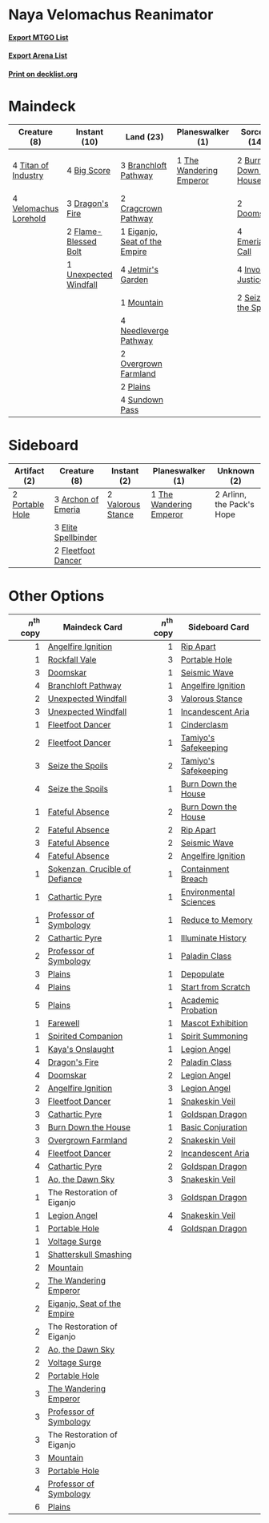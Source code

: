 # Naya Velomachus Reanimator

#### [Export MTGO List](../collection/Naya%20Velomachus%20Reanimator/Naya%20Velomachus%20Reanimator.txt)
#### [Export Arena List](../collection/Naya%20Velomachus%20Reanimator/Naya%20Velomachus%20Reanimator_arena.txt)
#### [Print on decklist.org](http://decklist.org/?deckmain=4%09Big%20Score%0A3%09Branchloft%20Pathway%0A2%09Burn%20Down%20the%20House%0A2%09Cragcrown%20Pathway%0A2%09Doomskar%0A3%09Dragon's%20Fire%0A1%09Eiganjo,%20Seat%20of%20the%20Empire%0A4%09Emeria's%20Call%0A4%09Fable%20of%20the%20Mirror-Breaker%0A2%09Flame-Blessed%20Bolt%0A4%09Invoke%20Justice%0A4%09Jetmir's%20Garden%0A1%09Mountain%0A4%09Needleverge%20Pathway%0A2%09Overgrown%20Farmland%0A2%09Plains%0A2%09Seize%20the%20Spoils%0A4%09Sundown%20Pass%0A1%09The%20Wandering%20Emperor%0A4%09Titan%20of%20Industry%0A1%09Unexpected%20Windfall%0A4%09Velomachus%20Lorehold&deckside=3%09Archon%20of%20Emeria%0A2%09Arlinn,%20the%20Pack's%20Hope%0A3%09Elite%20Spellbinder%0A2%09Fleetfoot%20Dancer%0A2%09Portable%20Hole%0A1%09The%20Wandering%20Emperor%0A2%09Valorous%20Stance)
# Maindeck

|                                          Creature (8)                                          |                                          Instant (10)                                          |                                               Land (23)                                                |                                         Planeswalker (1)                                         |                                          Sorcery (14)                                          |         Unknown (4)         |
|------------------------------------------------------------------------------------------------|------------------------------------------------------------------------------------------------|--------------------------------------------------------------------------------------------------------|--------------------------------------------------------------------------------------------------|------------------------------------------------------------------------------------------------|-----------------------------|
|4 [Titan of Industry](http://gatherer.wizards.com/Pages/Card/Details.aspx?multiverseid=555360)  |4 [Big Score](http://gatherer.wizards.com/Pages/Card/Details.aspx?multiverseid=555303)          |3 [Branchloft Pathway](http://gatherer.wizards.com/Pages/Card/Details.aspx?multiverseid=491909)         |1 [The Wandering Emperor](http://gatherer.wizards.com/Pages/Card/Details.aspx?multiverseid=548337)|2 [Burn Down the House](http://gatherer.wizards.com/Pages/Card/Details.aspx?multiverseid=534907)|4 Fable of the Mirror-Breaker|
|4 [Velomachus Lorehold](http://gatherer.wizards.com/Pages/Card/Details.aspx?multiverseid=513737)|3 [Dragon's Fire](http://gatherer.wizards.com/Pages/Card/Details.aspx?multiverseid=527426)      |2 [Cragcrown Pathway](http://gatherer.wizards.com/Pages/Card/Details.aspx?multiverseid=491915)          |                                                                                                  |2 [Doomskar](http://gatherer.wizards.com/Pages/Card/Details.aspx?multiverseid=503613)           |                             |
|                                                                                                |2 [Flame-Blessed Bolt](http://gatherer.wizards.com/Pages/Card/Details.aspx?multiverseid=541014) |1 [Eiganjo, Seat of the Empire](http://gatherer.wizards.com/Pages/Card/Details.aspx?multiverseid=548581)|                                                                                                  |4 [Emeria's Call](http://gatherer.wizards.com/Pages/Card/Details.aspx?multiverseid=491633)      |                             |
|                                                                                                |1 [Unexpected Windfall](http://gatherer.wizards.com/Pages/Card/Details.aspx?multiverseid=527451)|4 [Jetmir's Garden](http://gatherer.wizards.com/Pages/Card/Details.aspx?multiverseid=555451)            |                                                                                                  |4 [Invoke Justice](http://gatherer.wizards.com/Pages/Card/Details.aspx?multiverseid=548314)     |                             |
|                                                                                                |                                                                                                |1 [Mountain](http://gatherer.wizards.com/Pages/Card/Details.aspx?multiverseid=439859)                   |                                                                                                  |2 [Seize the Spoils](http://gatherer.wizards.com/Pages/Card/Details.aspx?multiverseid=503761)   |                             |
|                                                                                                |                                                                                                |4 [Needleverge Pathway](http://gatherer.wizards.com/Pages/Card/Details.aspx?multiverseid=491918)        |                                                                                                  |                                                                                                |                             |
|                                                                                                |                                                                                                |2 [Overgrown Farmland](http://gatherer.wizards.com/Pages/Card/Details.aspx?multiverseid=535064)         |                                                                                                  |                                                                                                |                             |
|                                                                                                |                                                                                                |2 [Plains](http://gatherer.wizards.com/Pages/Card/Details.aspx?multiverseid=439856)                     |                                                                                                  |                                                                                                |                             |
|                                                                                                |                                                                                                |4 [Sundown Pass](http://gatherer.wizards.com/Pages/Card/Details.aspx?multiverseid=541142)               |                                                                                                  |                                                                                                |                             |


# Sideboard

|                                       Artifact (2)                                       |                                         Creature (8)                                         |                                        Instant (2)                                         |                                         Planeswalker (1)                                         |       Unknown (2)       |
|------------------------------------------------------------------------------------------|----------------------------------------------------------------------------------------------|--------------------------------------------------------------------------------------------|--------------------------------------------------------------------------------------------------|-------------------------|
|2 [Portable Hole](http://gatherer.wizards.com/Pages/Card/Details.aspx?multiverseid=527320)|3 [Archon of Emeria](http://gatherer.wizards.com/Pages/Card/Details.aspx?multiverseid=495594) |2 [Valorous Stance](http://gatherer.wizards.com/Pages/Card/Details.aspx?multiverseid=391950)|1 [The Wandering Emperor](http://gatherer.wizards.com/Pages/Card/Details.aspx?multiverseid=548337)|2 Arlinn, the Pack's Hope|
|                                                                                          |3 [Elite Spellbinder](http://gatherer.wizards.com/Pages/Card/Details.aspx?multiverseid=513494)|                                                                                            |                                                                                                  |                         |
|                                                                                          |2 [Fleetfoot Dancer](http://gatherer.wizards.com/Pages/Card/Details.aspx?multiverseid=555389) |                                                                                            |                                                                                                  |                         |


# Other Options

|*n*<sup>th</sup> copy|                                              Maindeck Card                                              |*n*<sup>th</sup> copy|                                         Sideboard Card                                          |
|--------------------:|---------------------------------------------------------------------------------------------------------|--------------------:|-------------------------------------------------------------------------------------------------|
|                    1|[Angelfire Ignition](http://gatherer.wizards.com/Pages/Card/Details.aspx?multiverseid=535000)            |                    1|[Rip Apart](http://gatherer.wizards.com/Pages/Card/Details.aspx?multiverseid=513717)             |
|                    1|[Rockfall Vale](http://gatherer.wizards.com/Pages/Card/Details.aspx?multiverseid=535065)                 |                    3|[Portable Hole](http://gatherer.wizards.com/Pages/Card/Details.aspx?multiverseid=527320)         |
|                    3|[Doomskar](http://gatherer.wizards.com/Pages/Card/Details.aspx?multiverseid=503613)                      |                    1|[Seismic Wave](http://gatherer.wizards.com/Pages/Card/Details.aspx?multiverseid=548465)          |
|                    4|[Branchloft Pathway](http://gatherer.wizards.com/Pages/Card/Details.aspx?multiverseid=491909)            |                    1|[Angelfire Ignition](http://gatherer.wizards.com/Pages/Card/Details.aspx?multiverseid=535000)    |
|                    2|[Unexpected Windfall](http://gatherer.wizards.com/Pages/Card/Details.aspx?multiverseid=527451)           |                    3|[Valorous Stance](http://gatherer.wizards.com/Pages/Card/Details.aspx?multiverseid=391950)       |
|                    3|[Unexpected Windfall](http://gatherer.wizards.com/Pages/Card/Details.aspx?multiverseid=527451)           |                    1|[Incandescent Aria](http://gatherer.wizards.com/Pages/Card/Details.aspx?multiverseid=555393)     |
|                    1|[Fleetfoot Dancer](http://gatherer.wizards.com/Pages/Card/Details.aspx?multiverseid=555389)              |                    1|[Cinderclasm](http://gatherer.wizards.com/Pages/Card/Details.aspx?multiverseid=491776)           |
|                    2|[Fleetfoot Dancer](http://gatherer.wizards.com/Pages/Card/Details.aspx?multiverseid=555389)              |                    1|[Tamiyo's Safekeeping](http://gatherer.wizards.com/Pages/Card/Details.aspx?multiverseid=548521)  |
|                    3|[Seize the Spoils](http://gatherer.wizards.com/Pages/Card/Details.aspx?multiverseid=503761)              |                    2|[Tamiyo's Safekeeping](http://gatherer.wizards.com/Pages/Card/Details.aspx?multiverseid=548521)  |
|                    4|[Seize the Spoils](http://gatherer.wizards.com/Pages/Card/Details.aspx?multiverseid=503761)              |                    1|[Burn Down the House](http://gatherer.wizards.com/Pages/Card/Details.aspx?multiverseid=534907)   |
|                    1|[Fateful Absence](http://gatherer.wizards.com/Pages/Card/Details.aspx?multiverseid=534774)               |                    2|[Burn Down the House](http://gatherer.wizards.com/Pages/Card/Details.aspx?multiverseid=534907)   |
|                    2|[Fateful Absence](http://gatherer.wizards.com/Pages/Card/Details.aspx?multiverseid=534774)               |                    2|[Rip Apart](http://gatherer.wizards.com/Pages/Card/Details.aspx?multiverseid=513717)             |
|                    3|[Fateful Absence](http://gatherer.wizards.com/Pages/Card/Details.aspx?multiverseid=534774)               |                    2|[Seismic Wave](http://gatherer.wizards.com/Pages/Card/Details.aspx?multiverseid=548465)          |
|                    4|[Fateful Absence](http://gatherer.wizards.com/Pages/Card/Details.aspx?multiverseid=534774)               |                    2|[Angelfire Ignition](http://gatherer.wizards.com/Pages/Card/Details.aspx?multiverseid=535000)    |
|                    1|[Sokenzan, Crucible of Defiance](http://gatherer.wizards.com/Pages/Card/Details.aspx?multiverseid=548589)|                    1|[Containment Breach](http://gatherer.wizards.com/Pages/Card/Details.aspx?multiverseid=513602)    |
|                    1|[Cathartic Pyre](http://gatherer.wizards.com/Pages/Card/Details.aspx?multiverseid=534909)                |                    1|[Environmental Sciences](http://gatherer.wizards.com/Pages/Card/Details.aspx?multiverseid=513477)|
|                    1|[Professor of Symbology](http://gatherer.wizards.com/Pages/Card/Details.aspx?multiverseid=513501)        |                    1|[Reduce to Memory](http://gatherer.wizards.com/Pages/Card/Details.aspx?multiverseid=513502)      |
|                    2|[Cathartic Pyre](http://gatherer.wizards.com/Pages/Card/Details.aspx?multiverseid=534909)                |                    1|[Illuminate History](http://gatherer.wizards.com/Pages/Card/Details.aspx?multiverseid=513585)    |
|                    2|[Professor of Symbology](http://gatherer.wizards.com/Pages/Card/Details.aspx?multiverseid=513501)        |                    1|[Paladin Class](http://gatherer.wizards.com/Pages/Card/Details.aspx?multiverseid=527316)         |
|                    3|[Plains](http://gatherer.wizards.com/Pages/Card/Details.aspx?multiverseid=439856)                        |                    1|[Depopulate](http://gatherer.wizards.com/Pages/Card/Details.aspx?multiverseid=555211)            |
|                    4|[Plains](http://gatherer.wizards.com/Pages/Card/Details.aspx?multiverseid=439856)                        |                    1|[Start from Scratch](http://gatherer.wizards.com/Pages/Card/Details.aspx?multiverseid=513591)    |
|                    5|[Plains](http://gatherer.wizards.com/Pages/Card/Details.aspx?multiverseid=439856)                        |                    1|[Academic Probation](http://gatherer.wizards.com/Pages/Card/Details.aspx?multiverseid=513484)    |
|                    1|[Farewell](http://gatherer.wizards.com/Pages/Card/Details.aspx?multiverseid=548306)                      |                    1|[Mascot Exhibition](http://gatherer.wizards.com/Pages/Card/Details.aspx?multiverseid=513481)     |
|                    1|[Spirited Companion](http://gatherer.wizards.com/Pages/Card/Details.aspx?multiverseid=548333)            |                    1|[Spirit Summoning](http://gatherer.wizards.com/Pages/Card/Details.aspx?multiverseid=513728)      |
|                    1|[Kaya's Onslaught](http://gatherer.wizards.com/Pages/Card/Details.aspx?multiverseid=503623)              |                    1|[Legion Angel](http://gatherer.wizards.com/Pages/Card/Details.aspx?multiverseid=491646)          |
|                    4|[Dragon's Fire](http://gatherer.wizards.com/Pages/Card/Details.aspx?multiverseid=527426)                 |                    2|[Paladin Class](http://gatherer.wizards.com/Pages/Card/Details.aspx?multiverseid=527316)         |
|                    4|[Doomskar](http://gatherer.wizards.com/Pages/Card/Details.aspx?multiverseid=503613)                      |                    2|[Legion Angel](http://gatherer.wizards.com/Pages/Card/Details.aspx?multiverseid=491646)          |
|                    2|[Angelfire Ignition](http://gatherer.wizards.com/Pages/Card/Details.aspx?multiverseid=535000)            |                    3|[Legion Angel](http://gatherer.wizards.com/Pages/Card/Details.aspx?multiverseid=491646)          |
|                    3|[Fleetfoot Dancer](http://gatherer.wizards.com/Pages/Card/Details.aspx?multiverseid=555389)              |                    1|[Snakeskin Veil](http://gatherer.wizards.com/Pages/Card/Details.aspx?multiverseid=503810)        |
|                    3|[Cathartic Pyre](http://gatherer.wizards.com/Pages/Card/Details.aspx?multiverseid=534909)                |                    1|[Goldspan Dragon](http://gatherer.wizards.com/Pages/Card/Details.aspx?multiverseid=503751)       |
|                    3|[Burn Down the House](http://gatherer.wizards.com/Pages/Card/Details.aspx?multiverseid=534907)           |                    1|[Basic Conjuration](http://gatherer.wizards.com/Pages/Card/Details.aspx?multiverseid=513597)     |
|                    3|[Overgrown Farmland](http://gatherer.wizards.com/Pages/Card/Details.aspx?multiverseid=535064)            |                    2|[Snakeskin Veil](http://gatherer.wizards.com/Pages/Card/Details.aspx?multiverseid=503810)        |
|                    4|[Fleetfoot Dancer](http://gatherer.wizards.com/Pages/Card/Details.aspx?multiverseid=555389)              |                    2|[Incandescent Aria](http://gatherer.wizards.com/Pages/Card/Details.aspx?multiverseid=555393)     |
|                    4|[Cathartic Pyre](http://gatherer.wizards.com/Pages/Card/Details.aspx?multiverseid=534909)                |                    2|[Goldspan Dragon](http://gatherer.wizards.com/Pages/Card/Details.aspx?multiverseid=503751)       |
|                    1|[Ao, the Dawn Sky](http://gatherer.wizards.com/Pages/Card/Details.aspx?multiverseid=548292)              |                    3|[Snakeskin Veil](http://gatherer.wizards.com/Pages/Card/Details.aspx?multiverseid=503810)        |
|                    1|The Restoration of Eiganjo                                                                               |                    3|[Goldspan Dragon](http://gatherer.wizards.com/Pages/Card/Details.aspx?multiverseid=503751)       |
|                    1|[Legion Angel](http://gatherer.wizards.com/Pages/Card/Details.aspx?multiverseid=491646)                  |                    4|[Snakeskin Veil](http://gatherer.wizards.com/Pages/Card/Details.aspx?multiverseid=503810)        |
|                    1|[Portable Hole](http://gatherer.wizards.com/Pages/Card/Details.aspx?multiverseid=527320)                 |                    4|[Goldspan Dragon](http://gatherer.wizards.com/Pages/Card/Details.aspx?multiverseid=503751)       |
|                    1|[Voltage Surge](http://gatherer.wizards.com/Pages/Card/Details.aspx?multiverseid=548476)                 |                     |                                                                                                 |
|                    1|[Shatterskull Smashing](http://gatherer.wizards.com/Pages/Card/Details.aspx?multiverseid=491802)         |                     |                                                                                                 |
|                    2|[Mountain](http://gatherer.wizards.com/Pages/Card/Details.aspx?multiverseid=439859)                      |                     |                                                                                                 |
|                    2|[The Wandering Emperor](http://gatherer.wizards.com/Pages/Card/Details.aspx?multiverseid=548337)         |                     |                                                                                                 |
|                    2|[Eiganjo, Seat of the Empire](http://gatherer.wizards.com/Pages/Card/Details.aspx?multiverseid=548581)   |                     |                                                                                                 |
|                    2|The Restoration of Eiganjo                                                                               |                     |                                                                                                 |
|                    2|[Ao, the Dawn Sky](http://gatherer.wizards.com/Pages/Card/Details.aspx?multiverseid=548292)              |                     |                                                                                                 |
|                    2|[Voltage Surge](http://gatherer.wizards.com/Pages/Card/Details.aspx?multiverseid=548476)                 |                     |                                                                                                 |
|                    2|[Portable Hole](http://gatherer.wizards.com/Pages/Card/Details.aspx?multiverseid=527320)                 |                     |                                                                                                 |
|                    3|[The Wandering Emperor](http://gatherer.wizards.com/Pages/Card/Details.aspx?multiverseid=548337)         |                     |                                                                                                 |
|                    3|[Professor of Symbology](http://gatherer.wizards.com/Pages/Card/Details.aspx?multiverseid=513501)        |                     |                                                                                                 |
|                    3|The Restoration of Eiganjo                                                                               |                     |                                                                                                 |
|                    3|[Mountain](http://gatherer.wizards.com/Pages/Card/Details.aspx?multiverseid=439859)                      |                     |                                                                                                 |
|                    3|[Portable Hole](http://gatherer.wizards.com/Pages/Card/Details.aspx?multiverseid=527320)                 |                     |                                                                                                 |
|                    4|[Professor of Symbology](http://gatherer.wizards.com/Pages/Card/Details.aspx?multiverseid=513501)        |                     |                                                                                                 |
|                    6|[Plains](http://gatherer.wizards.com/Pages/Card/Details.aspx?multiverseid=439856)                        |                     |                                                                                                 |

